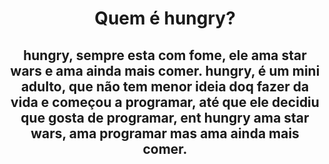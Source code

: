 <div align="center"> <h1> <strong>Quem é hungry?</strong> </h1> </div>
<h2 align="center">hungry, sempre esta com fome, ele ama star wars e ama ainda mais comer. hungry, é um mini adulto, que não tem menor ideia doq fazer da vida e começou a programar, até que ele decidiu que gosta de programar, ent hungry ama star wars, ama programar mas ama ainda mais comer.</h3><br>

